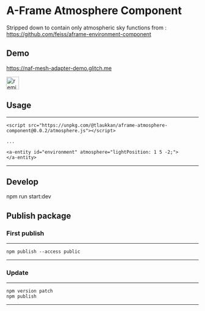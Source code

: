# A-Frame Atmosphere Component

Stripped down to contain only atmospheric sky functions from : https://github.com/feiss/aframe-environment-component

## Demo

https://naf-mesh-adapter-demo.glitch.me

<!-- Remix Button --><a href="https://glitch.com/edit/#!/remix/naf-mesh-adapter-demo">  <img src="https://cdn.glitch.com/2bdfb3f8-05ef-4035-a06e-2043962a3a13%2Fremix%402x.png?1513093958726" alt="remix button" aria-label="remix" height="33"></a>

## Usage

---
    <script src="https://unpkg.com/@tlaukkan/aframe-atmosphere-component@0.0.2/atmosphere.js"></script>

    ...

    <a-entity id="environment" atmosphere="lightPosition: 1 5 -2;">
    </a-entity>
---

## Develop

npm run start:dev

## Publish package

### First publish

---
    npm publish --access public
---

### Update

---
    npm version patch
    npm publish
---